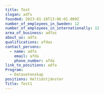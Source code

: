 ```yaml
---
title: Test
slogan: adfs
founded: 2023-01-18T13:06:01.009Z
number_of_employees_in_Sweden: 12
number_of_employees_in_internationally: 12
area_of_business: adfas
about_us: adfa
qualifications: afdas
contact_persons:
  - name: adfa
    email: afda
    phone_number: afda
link_to_positions: adfa
Program:
  - Datavetenskap
positions: Heltidstjänster
Title: Test1
---
```

